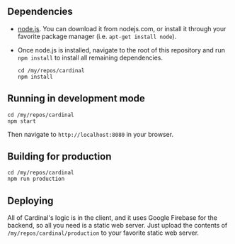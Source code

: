 ## Dependencies

 * [node.js](https://nodejs.org/en/). You can download it from nodejs.com, or install it through your favorite package manager (i.e. `apt-get install node`).
 * Once node.js is installed, navigate to the root of this repository and run `npm install` to install all remaining dependencies.

    ```
    cd /my/repos/cardinal
    npm install
    ```

## Running in development mode

    cd /my/repos/cardinal
    npm start

Then navigate to `http://localhost:8080` in your browser.

## Building for production

    cd /my/repos/cardinal
    npm run production 

## Deploying

All of Cardinal's logic is in the client, and it uses Google Firebase for the backend, so all you need is a static web server. Just upload the contents of `/my/repos/cardinal/production` to your favorite static web server.